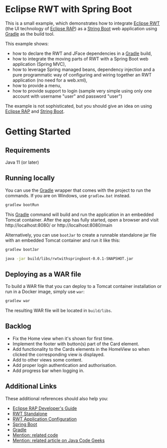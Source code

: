 # Eclipse RWT with Spring Boot
This is a small example, which demonstrates how to integrate [Eclipse RWT](https://www.eclipse.org/rap/) (the UI technology of [Eclipse RAP](https://www.eclipse.org/rap/developers-guide/)) as a [String Boot](https://spring.io/projects/spring-boot) web application using [Gradle](https://docs.gradle.org/current/userguide/userguide.html) as the build tool.

This example shows:
* how to declare the RWT and JFace dependencies in a [Gradle](https://docs.gradle.org/current/userguide/userguide.html) build,
* how to integrate the moving parts of RWT with a Spring Boot web application (Spring MVC),
* how to leverage Spring managed beans, dependency injection and a pure programmatic way of configuring and wiring together an RWT application (no need for a web.xml),
* how to provide a menu,
* how to provide support to login (sample very simple using only one account with username "user" and password "user")

The example is not sophisticated, but you should give an idea on using [Eclipse RAP](https://www.eclipse.org/rap/developers-guide/) and [String Boot](https://spring.io/projects/spring-boot).

# Getting Started

## Requirements

Java 11 (or later)

## Running locally

You can use the [Gradle](https://docs.gradle.org/current/userguide/userguide.html) wrapper that comes with the project to run the commands.
If you are on Windows, use `gradlew.bat` instead.

```bash
gradlew bootRun
```

This [Gradle](https://docs.gradle.org/current/userguide/userguide.html) command will build and run the application in an embedded Tomcat container.
After the app has fully started, open a browser and visit http://localhost:8080/ or http://localhost:8080/main

Alternatively, you can use `bootJar` to create a runnable standalone jar file with an embedded Tomcat container and run it like this:

```bash
gradlew bootJar

java -jar build/libs/rwtwithspringboot-0.0.1-SNAPSHOT.jar
```

## Deploying as a WAR file

To build a WAR file that you can deploy to a Tomcat container installation or run in a Docker image, simply use `war`:

```bash
gradlew war
```

The resulting WAR file will be located in `build/libs`.

## Backlog

* Fix the Home view when it's shown for first time.
* Implement the footer with button(s) part of the Card element.
* Add functionality to the Cards elements in the HomeView so when clicked the corresponding view is displayed.
* Add to other views some content.
* Add proper login authentication and authorisation.
* Add progress bar when logging in.

## Additional Links
These additional references should also help you:

* [Eclipse RAP Developer's Guide](https://www.eclipse.org/rap/developers-guide/)
* [RWT Standalone](https://www.eclipse.org/rap/developers-guide/devguide.php?topic=rwt-standalone.html&version=3.20)
* [RWT Application Configuration](https://www.eclipse.org/rap/developers-guide/devguide.php?topic=application-configuration.html&version=3.20)
* [Spring Boot](https://www.eclipse.org/rap/developers-guide/)
* [Gradle](https://docs.gradle.org/current/userguide/userguide.html)
* [Mention: related code](https://github.com/bwolff/rwt-on-spring-boot)
* [Mention: related article on Java Code Geeks](https://www.javacodegeeks.com/2018/11/eclipse-rap-spring-boot.html)
